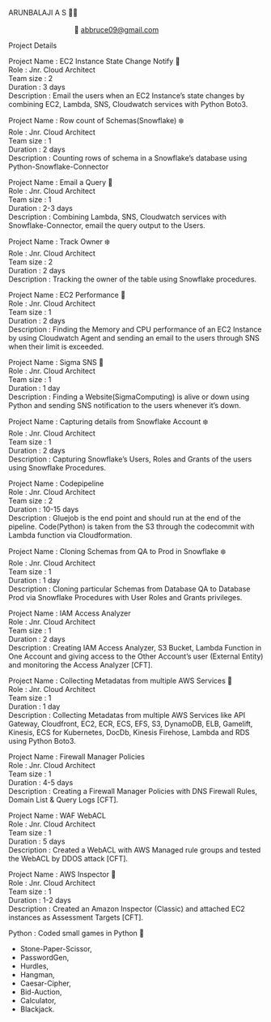 ARUNBALAJI A S :man_technologist:  &emsp;&emsp;&emsp;&emsp;&emsp;&emsp;&emsp;&emsp;&emsp;&emsp;&emsp;&emsp;&emsp;&emsp;&emsp;&emsp;&emsp;&emsp;&emsp;&emsp;&emsp;&emsp;&emsp;&emsp;&emsp;&emsp;&emsp;&emsp;&emsp;&emsp;&emsp;&emsp;&emsp;&emsp;&emsp;&emsp;&emsp;&emsp;&emsp;&emsp;&emsp;&emsp;&emsp;&emsp;&emsp;	:email: abbruce09@gmail.com

Project Details

Project Name    : EC2 Instance State Change Notify :snake:<br/>
Role         	: Jnr. Cloud Architect <br/>
Team size       : 2 <br/>
Duration    	: 3 days <br/>
Description  	: Email the users when an EC2 Instance’s state changes by combining EC2, Lambda, SNS, Cloudwatch services with Python Boto3. <br/>

Project Name    : Row count of Schemas(Snowflake) :snowflake:	<br/>
Role         	: Jnr. Cloud Architect<br/>
Team size       : 1<br/>
Duration    	: 2 days<br/>
Description  	: Counting rows of schema in a Snowflake’s database using Python-Snowflake-Connector<br/>

Project Name    : Email a Query :snake:<br/>
Role         	: Jnr. Cloud Architect<br/>
Team size       : 1<br/>
Duration    	: 2-3 days<br/>
Description  	: Combining Lambda, SNS, Cloudwatch services with Snowflake-Connector, email the query output to the Users.<br/>

Project Name    : Track Owner :snowflake:	<br/>
Role         	: Jnr. Cloud Architect<br/>
Team size       : 2<br/>
Duration    	: 2 days<br/>
Description  	: Tracking the owner of the table using Snowflake procedures.  <br/>

Project Name    : EC2 Performance :snake:<br/>
Role         	: Jnr. Cloud Architect<br/>
Team size       : 1<br/>
Duration    	: 2 days<br/>
Description  	: Finding the Memory and CPU performance of an EC2 Instance by using Cloudwatch Agent and sending an email to the users through SNS when their limit is exceeded.<br/>

Project Name    : Sigma SNS :snake:<br/>
Role         	: Jnr. Cloud Architect<br/>
Team size       : 1<br/>
Duration    	: 1 day<br/>
Description  	: Finding a Website(SigmaComputing) is alive or down using Python and sending SNS notification to the users whenever it’s down.<br/>

Project Name    : Capturing details from Snowflake Account :snowflake:	<br/>
Role         	: Jnr. Cloud Architect<br/>
Team size       : 1<br/>
Duration    	: 2 days<br/>
Description  	: Capturing Snowflake’s Users, Roles and Grants of the users using Snowflake Procedures.<br/>

Project Name    : Codepipeline<br/>
Role         	: Jnr. Cloud Architect<br/>
Team size       : 2<br/>
Duration    	: 10-15 days<br/>
Description  	: Gluejob is the end point and should run at the end of the pipeline. Code(Python) is taken from the S3 through the codecommit with Lambda function via Cloudformation.  <br/>

Project Name    : Cloning Schemas from QA to Prod in Snowflake :snowflake:	<br/>
Role         	: Jnr. Cloud Architect<br/>
Team size       : 1<br/>
Duration    	: 1 day<br/>
Description  	: Cloning particular Schemas from Database QA to Database Prod via Snowflake Procedures with User Roles and Grants privileges.<br/>

Project Name    : IAM Access Analyzer<br/>
Role         	: Jnr. Cloud Architect<br/>
Team size       : 1<br/>
Duration    	: 2 days<br/>
Description  	:  Creating IAM Access Analyzer, S3 Bucket, Lambda Function in One Account and giving access to the Other Account’s user (External Entity) and monitoring the Access Analyzer [CFT]. <br/>

Project Name    : Collecting Metadatas from multiple AWS Services :snake:<br/>
Role         	: Jnr. Cloud Architect<br/>
Team size       : 1<br/>
Duration    	: 1 day<br/>
Description  	: Collecting Metadatas from multiple AWS Services like API Gateway, Cloudfront, EC2, ECR, ECS, EFS, S3, DynamoDB, ELB, Gamelift, Kinesis, ECS for Kubernetes, DocDb, Kinesis Firehose, Lambda and RDS using Python Boto3.<br/>

Project Name    : Firewall Manager Policies<br/>
Role         	: Jnr. Cloud Architect<br/>
Team size       : 1<br/>
Duration    	: 4-5 days<br/>
Description  	:  Creating a Firewall Manager Policies with DNS Firewall Rules, Domain List & Query Logs [CFT].<br/>

Project Name    : WAF WebACL  <br/>
Role         	: Jnr. Cloud Architect<br/>
Team size       : 1<br/>
Duration    	: 5 days<br/>
Description  	: Created a WebACL  with AWS Managed rule groups and tested the WebACL by DDOS attack [CFT].<br/>

Project Name    : AWS Inspector :cop: <br/>
Role         	: Jnr. Cloud Architect<br/>
Team size       : 1<br/>
Duration    	: 1-2 days<br/>
Description  	: Created an Amazon Inspector (Classic) and attached EC2 instances as Assessment Targets [CFT].<br/>

Python : Coded small games in  Python :snake:  <br/>

* Stone-Paper-Scissor,<br/>
* PasswordGen, <br/>
* Hurdles, <br/>
* Hangman, <br/>
* Caesar-Cipher, <br/>
* Bid-Auction, <br/>
* Calculator, <br/>
* Blackjack.<br/>


